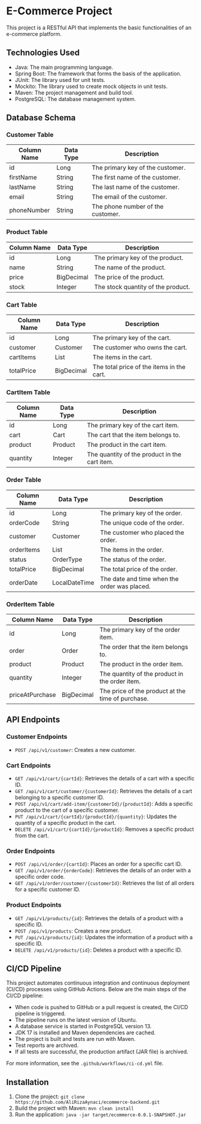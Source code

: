 # E-Commerce Project

This project is a RESTful API that implements the basic functionalities of an e-commerce platform.

## Technologies Used

- Java: The main programming language.
- Spring Boot: The framework that forms the basis of the application.
- JUnit: The library used for unit tests.
- Mockito: The library used to create mock objects in unit tests.
- Maven: The project management and build tool.
- PostgreSQL: The database management system.

## Database Schema

### Customer Table

| Column Name | Data Type | Description |
|-------------|-----------|-------------|
| id          | Long      | The primary key of the customer. |
| firstName   | String    | The first name of the customer. |
| lastName    | String    | The last name of the customer. |
| email       | String    | The email of the customer. |
| phoneNumber | String    | The phone number of the customer. |

### Product Table

| Column Name | Data Type | Description |
|-------------|-----------|-------------|
| id          | Long      | The primary key of the product. |
| name        | String    | The name of the product. |
| price       | BigDecimal| The price of the product. |
| stock       | Integer   | The stock quantity of the product. |

### Cart Table

| Column Name | Data Type | Description |
|-------------|-----------|-------------|
| id          | Long      | The primary key of the cart. |
| customer    | Customer  | The customer who owns the cart. |
| cartItems   | List<CartItem> | The items in the cart. |
| totalPrice  | BigDecimal| The total price of the items in the cart. |

### CartItem Table

| Column Name | Data Type | Description |
|-------------|-----------|-------------|
| id          | Long      | The primary key of the cart item. |
| cart        | Cart      | The cart that the item belongs to. |
| product     | Product   | The product in the cart item. |
| quantity    | Integer   | The quantity of the product in the cart item. |

### Order Table

| Column Name | Data Type | Description |
|-------------|-----------|-------------|
| id          | Long      | The primary key of the order. |
| orderCode   | String    | The unique code of the order. |
| customer    | Customer  | The customer who placed the order. |
| orderItems  | List<OrderItem> | The items in the order. |
| status      | OrderType | The status of the order. |
| totalPrice  | BigDecimal| The total price of the order. |
| orderDate   | LocalDateTime | The date and time when the order was placed. |

### OrderItem Table

| Column Name | Data Type | Description |
|-------------|-----------|-------------|
| id          | Long      | The primary key of the order item. |
| order       | Order     | The order that the item belongs to. |
| product     | Product   | The product in the order item. |
| quantity    | Integer   | The quantity of the product in the order item. |
| priceAtPurchase | BigDecimal | The price of the product at the time of purchase. |


## API Endpoints

### Customer Endpoints
- `POST /api/v1/customer`: Creates a new customer.

### Cart Endpoints
- `GET /api/v1/cart/{cartId}`: Retrieves the details of a cart with a specific ID.
- `GET /api/v1/cart/customer/{customerId}`: Retrieves the details of a cart belonging to a specific customer ID.
- `POST /api/v1/cart/add-item/{customerId}/{productId}`: Adds a specific product to the cart of a specific customer.
- `PUT /api/v1/cart/{cartId}/{productId}/{quantity}`: Updates the quantity of a specific product in the cart.
- `DELETE /api/v1/cart/{cartId}/{productId}`: Removes a specific product from the cart.

### Order Endpoints
- `POST /api/v1/order/{cartId}`: Places an order for a specific cart ID.
- `GET /api/v1/order/{orderCode}`: Retrieves the details of an order with a specific order code.
- `GET /api/v1/order/customer/{customerId}`: Retrieves the list of all orders for a specific customer ID.

### Product Endpoints
- `GET /api/v1/products/{id}`: Retrieves the details of a product with a specific ID.
- `POST /api/v1/products`: Creates a new product.
- `PUT /api/v1/products/{id}`: Updates the information of a product with a specific ID.
- `DELETE /api/v1/products/{id}`: Deletes a product with a specific ID.

## CI/CD Pipeline

This project automates continuous integration and continuous deployment (CI/CD) processes using GitHub Actions. Below are the main steps of the CI/CD pipeline:

- When code is pushed to GitHub or a pull request is created, the CI/CD pipeline is triggered.
- The pipeline runs on the latest version of Ubuntu.
- A database service is started in PostgreSQL version 13.
- JDK 17 is installed and Maven dependencies are cached.
- The project is built and tests are run with Maven.
- Test reports are archived.
- If all tests are successful, the production artifact (JAR file) is archived.

For more information, see the `.github/workflows/ci-cd.yml` file.

## Installation

1. Clone the project: `git clone https://github.com/AliRizaAynaci/ecommerce-backend.git`
2. Build the project with Maven: `mvn clean install`
3. Run the application: `java -jar target/ecommerce-0.0.1-SNAPSHOT.jar`